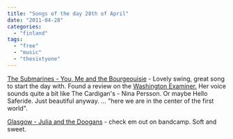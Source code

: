 ```yaml
---
title: "Songs of the day 28th of April"
date: "2011-04-28"
categories: 
  - "finland"
tags: 
  - "free"
  - "music"
  - "thesixtyone"
---
```


[The Submarines - You, Me and the Bourgeouisie](﻿﻿http://www.thesixtyone.com/s/fm3BH5MkXn4/ "on t61") - Lovely swing, great song to start the day with. Found a review on the [Washington Examiner.](http://washingtonexaminer.com/entertainment/2011/04/submarines-bring-high-energy-live-show-new-album-black-cat "review") Her voice sounds quite a bit like The Cardigan's - Nina Persson. Or maybe Hello Saferide. Just beautiful anyway. ... "here we are in the center of the first world".

[Glasgow - Julia and the Doogans](http://juliaandthedoogans.bandcamp.com/ "on bandcamp") - check em out on bandcamp. Soft and sweet.
